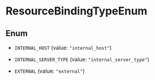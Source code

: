 

# ResourceBindingTypeEnum

## Enum


* `INTERNAL_HOST` (value: `"internal_host"`)

* `INTERNAL_SERVER_TYPE` (value: `"internal_server_type"`)

* `EXTERNAL` (value: `"external"`)



